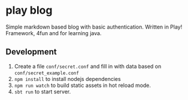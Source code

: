 # play blog
Simple markdown based blog with basic authentication. Written in Play! Framework, 4fun and for learning java.

## Development
1. Create a file `conf/secret.conf` and fill in with data based on `conf/secret_example.conf`
2. `npm install` to install nodejs dependencies
3. `npm run watch` to build static assets in hot reload mode.
4. `sbt run` to start server.
